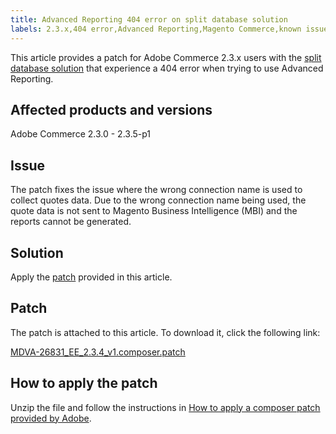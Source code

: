 ```yaml
---
title: Advanced Reporting 404 error on split database solution
labels: 2.3.x,404 error,Advanced Reporting,Magento Commerce,known issues,patch,troubleshooting,Adobe Commerce
---
```


This article provides a patch for Adobe Commerce 2.3.x users with the [split database solution](https://devdocs.magento.com/guides/v2.3/config-guide/multi-master/multi-master.html) that experience a 404 error when trying to use Advanced Reporting.

## Affected products and versions

Adobe Commerce 2.3.0 - 2.3.5-p1

## Issue

The patch fixes the issue where the wrong connection name is used to collect quotes data. Due to the wrong connection name being used, the quote data is not sent to Magento Business Intelligence (MBI) and the reports cannot be generated.

## Solution

Apply the [patch](assets/MDVA-26831_EE_2.3.4_v1.composer.patch.zip) provided in this article.

## Patch

The patch is attached to this article. To download it, click the following link:

 [MDVA-26831\_EE\_2.3.4\_v1.composer.patch](assets/MDVA-26831_EE_2.3.4_v1.composer.patch.zip)

## How to apply the patch

Unzip the file and follow the instructions in [How to apply a composer patch provided by Adobe](https://support.magento.com/hc/en-us/articles/360028367731).
